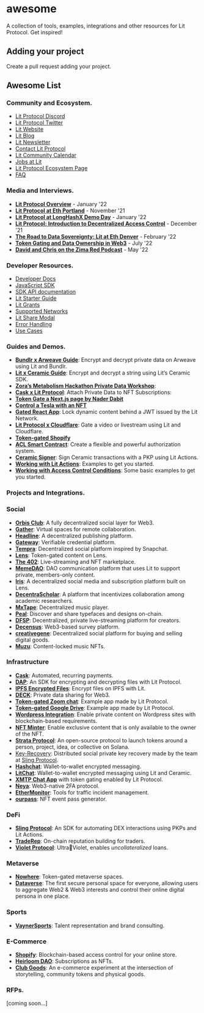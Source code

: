 # awesome
A collection of tools, examples, integrations and other resources for Lit Protocol. Get inspired!

## Adding your project
Create a pull request adding your project.

## Awesome List

### Community and Ecosystem.

- [Lit Protocol Discord](https://discord.gg/GnTtFukpHq)
- [Lit Protocol Twitter](https://twitter.com/LitProtocol)
- [Lit Website](https://litprotocol.com/)
- [Lit Blog](https://litprotocol.com/blog)
- [Lit Newsletter](https://litproject.substack.com/)
- [Contact Lit Protocol](https://airtable.com/shr2NWJbH1Y6Y3kOU)
- [Lit Community Calendar](https://litgateway.com/calendar)
- [Jobs at Lit](https://jobs.lever.co/litprotocol)
- [Lit Protocol Ecosystem Page](https://litprotocol.com/community)
- [FAQ](https://developer.litprotocol.com/faq)

### Media and Interviews.

- **[Lit Protocol Overview](https://www.youtube.com/watch?v=YUYdwtRaVxI&t=79s)** - January '22
- **[Lit Protocol at Eth Portland](https://www.youtube.com/watch?v=285wvBBTa9c)** - November '21
- **[Lit Protocol at LongHashX Demo Day](https://www.youtube.com/watch?v=Yl4SL8tdPLM)** - January '22
- **[Lit Protocol: Introduction to Decentralized Access Control](https://www.youtube.com/watch?v=WgiWui2mGWs)** - December '21
- **[The Road to Data Sovereignty: Lit at Eth Denver](https://www.youtube.com/watch?v=M6wqmie6pbU)** - February '22
- **[Token Gating and Data Ownership in Web3](https://www.youtube.com/watch?v=CVGh9Un8U5s)** - July '22
- **[David and Chris on the Zima Red Podcast](https://open.spotify.com/episode/6CBi2BpXmMVnG3Ce1dnifr?si=l8f7mdwfTO-TrINjfL_irg)** - May '22

### Developer Resources.

- [Developer Docs](https://developer.litprotocol.com/)
- [JavaScript SDK](https://github.com/LIT-Protocol/lit-js-sdk)
- [SDK API documentation](https://lit-protocol.github.io/lit-js-sdk/api_docs_html/index.html)
- [Lit Starter Guide](https://blog.litprotocol.com/?p=lit)
- [Lit Grants](https://developer.litprotocol.com/litGrants)
- [Supported Networks](https://developer.litprotocol.com/supportedChains)
- [Lit Share Modal](https://github.com/LIT-Protocol/lit-share-modal-v3)
- [Error Handling](https://developer.litprotocol.com/SDK/errorHandling)
- [Use Cases](https://www.notion.so/a94916becdc0411f848c3095722c7864)

### Guides and Demos. 

- **[Bundlr x Arweave Guide](https://developer.litprotocol.com/ToolsAndExamples/bundlrxarweave)**: Encrypt and decrypt private data on Arweave using Lit and Bundlr.
- **[Lit x Ceramic Guide](https://blog.litprotocol.com/?p=lit-protocol-ceramic-network)**: Encrypt and decrypt a string using Lit’s Ceramic SDK.
- **[Zora’s Metabolism Hackathon Private Data Workshop](https://www.youtube.com/watch?v=9h-n3_T8Exk)**:
- **[Cask x Lit Protocol](https://medium.com/@caskprotocol/cask-protocol-integrates-with-lit-protocol-to-attach-private-data-to-nfts-token-gate-content-496b2c5bb995)**: Attach Private Data to NFT Subscriptions:
- **[Token Gate a Next.js page by Nader Dabit](https://github.com/dabit3/nextjs-lit-token-gating)**
- **[Control a Tesla with an NFT](https://www.youtube.com/watch?v=2EZiWT-7Xkk)**
- **[Gated React App](https://github.com/LIT-Protocol/lit-locked-react-app-minimal-example)**: Lock dynamic content behind a JWT issued by the Lit Network.
- **[Lit Protocol x Cloudflare](https://github.com/LIT-Protocol/lit-cloudflare-frontend)**: Gate a video or livestream using Lit and Cloudflare.
- **[Token-gated Shopify](https://www.youtube.com/watch?v=R1gMwiJjtKo)**
- **[ACL Smart Contract](https://github.com/masaun/ACL-smart-contract)**: Create a flexible and powerful authorization system.
- **[Ceramic Signer](https://github.com/LIT-Protocol/key-did-provider-secp256k1)**: Sign Ceramic transactions with a PKP using Lit Actions.
- **[Working with Lit Actions](https://github.com/LIT-Protocol/js-serverless-function-test/tree/main/js-sdkTests)**: Examples to get you started.
- **[Working with Access Control Conditions](https://developer.litprotocol.com/AccessControlConditions/EVM/basicExamples)**: Some basic examples to get you started.

### Projects and Integrations.

### Social

- **[Orbis Club](https://orbis.club/)**: A fully decentralized social layer for Web3.
- **[Gather](https://www.gather.town/)**: Virtual spaces for remote collaboration.
- **[Headline](https://viaheadline.xyz/)**: A decentralized publishing platform.
- **[Gateway](https://www.mygateway.xyz/home)**: Verifiable credential platform.
- **[Tempra](https://ethglobal.com/showcase/tempra-xnxf4)**: Decentralized social platform inspired by Snapchat.
- **[Lens](https://lens.xyz/)**: Token-gated content on Lens.
- **[The 402](https://app.the402.xyz/)**: Live-streaming and NFT marketplace.
- **[MemeDAO](https://github.com/Eyon42/MemeDAO)**: DAO communication platform that uses Lit to support private, members-only content.
- **[Iris](https://github.com/irisxyz/iris)**: A decentralized social media and subscription platform built on Lens.
- **[DecentraScholar](https://github.com/TanusreeSharma/LFGrow-hack)**: A platform that incentivizes collaboration among academic researchers.
- **[MxTape](https://ethglobal.com/showcase/mxtape-1tr3a)**: Decentralized music player.
- **[Peal](https://github.com/Pearl-Market/marketplace)**: Discover and share typefaces and designs on-chain.
- **[DFSP](https://github.com/shazi57/dfsp-js)**: Decentralized, private live-streaming platform for creators.
- **[Decensus](https://github.com/decensus-crypto/app)**: Web3-based survey platform.
- **[creativegene](https://github.com/ddresch/creativegene)**: Decentralized social platform for buying and selling digital goods.
- **[Muzu](https://ethglobal.com/showcase/muzu-3jhzc)**: Content-locked music NFTs.

### Infrastructure

- **[Cask](https://www.cask.fi/)**: Automated, recurring payments.
- **[DAP](https://github.com/dap-cool/protocol)**: An SDK for encrypting and decrypting files with Lit Protocol. 
- **[IPFS Encrypted Files](https://litgateway.com/files)**: Encrypt files on IPFS with Lit.
- **[DECK](https://usedeck.vercel.app/)**: Private data sharing for Web3.
- **[Token-gated Zoom chat](https://litgateway.com/apps/zoom)**: Example app made by Lit Protocol.
- **[Token-gated Google Drive](https://litgateway.com/apps/google-drive)**: Example app made by Lit Protocol.
- **[Wordpress Integration](https://litgateway.com/apps/wordpress)**: Enable private content on Wordpress sites with blockchain-based requirements.
- **[NFT Minter](https://litgateway.com/minter)**: Enable exclusive content that is only available to the owner of the NFT.
- **[Strata Protocol](https://strataprotocol.com/)**: An open-source protocol to launch tokens around a person, project, idea, or collective on Solana.
- [Key-Recovery](https://github.com/Joseph-Gross/key-recovery): Distributed social private key recovery made by the team at [Sling Protocol](https://twitter.com/slingprotocol).
- **[Hashchat](https://github.com/hashchat-xyz/hashchat-lfgrow)**: Wallet-to-wallet encrypted messaging.
- **[LitChat](https://github.com/cryptoKevinL/LitChat)**: Wallet-to-wallet encrypted messaging using Lit and Ceramic.
- **[XMTP Chat App](https://github.com/GeorgeFane/lit-xmtp)** with token gating enabled by Lit Protocol.
- **[Neya](https://github.com/stefsimion/Site-Neya-2)**: Web3-native 2FA protocol.
- **[EtherMonitor](https://github.com/seetadev/EtherMonitor)**: Tools for traffic incident management.
- **[ourpass](https://ethglobal.com/showcase/ourpass-91ucq)**: NFT event pass generator.

### DeFi

- **[Sling Protocol](https://github.com/Sling-Protocol/pkp-dex-sdk)**: An SDK for automating DEX interactions using PKPs and Lit Actions.
- **[TradeRep](https://ethglobal.com/showcase/traderep-7gpzv)**: On-chain reputation building for traders.
- **[Violet Protocol](https://twitter.com/violetprotocol/status/1499797952130428929)**: Ultra🤝Violet, enables *uncollateralized* loans.

### Metaverse

- **[Nowhere](https://www.urnowhere.com/)**: Token-gated metaverse spaces.
- **[Dataverse](https://dataverse.art/)**: The first secure personal space for everyone, allowing users to aggregate Web2 & Web3 interests and control their online digital persona in one place.

### Sports

- **[VaynerSports](https://vaynersports.com/)**: Talent representation and brand consulting.

### E-Commerce

- **[Shopify](https://apps.shopify.com/lit-token-access)**: Blockchain-based access control for your online store.
- **[Heirloom DAO](https://www.heirloomdao.com/)**: Subscriptions as NFTs.
- **[Club Goods](https://www.clubgoods.xyz/)**: An e-commerce experiment at the intersection of storytelling, community tokens and physical goods.

### RFPs.
[coming soon...]
